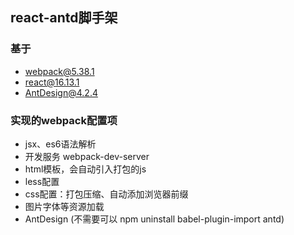 ## react-antd脚手架

### 基于
- webpack@5.38.1
- react@16.13.1
- AntDesign@4.2.4

### 实现的webpack配置项

- jsx、es6语法解析
- 开发服务 webpack-dev-server
- html模板，会自动引入打包的js
- less配置
- css配置：打包压缩、自动添加浏览器前缀
- 图片字体等资源加载
- AntDesign (不需要可以 npm uninstall babel-plugin-import antd)

